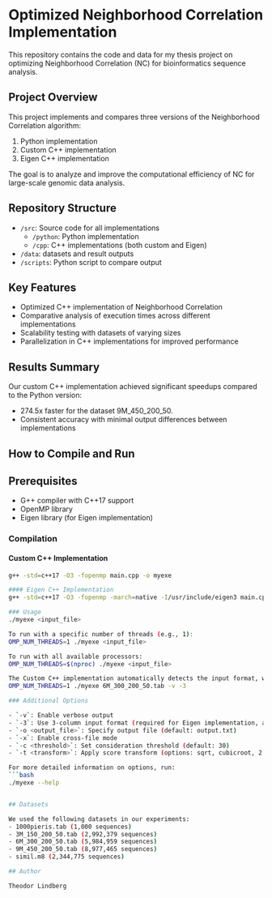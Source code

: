 # Optimized Neighborhood Correlation Implementation

This repository contains the code and data for my thesis project on optimizing Neighborhood Correlation (NC) for bioinformatics sequence analysis.

## Project Overview

This project implements and compares three versions of the Neighborhood Correlation algorithm:
1. Python implementation
2. Custom C++ implementation
3. Eigen C++ implementation

The goal is to analyze and improve the computational efficiency of NC for large-scale genomic data analysis.

## Repository Structure

- `/src`: Source code for all implementations
  - `/python`: Python implementation
  - `/cpp`: C++ implementations (both custom and Eigen)
- `/data`: datasets and result outputs
- `/scripts`: Python script to compare output

## Key Features

- Optimized C++ implementation of Neighborhood Correlation
- Comparative analysis of execution times across different implementations
- Scalability testing with datasets of varying sizes
- Parallelization in C++ implementations for improved performance

## Results Summary

Our custom C++ implementation achieved significant speedups compared to the Python version:
- 274.5x faster for the dataset 9M_450_200_50.
- Consistent accuracy with minimal output differences between implementations

## How to Compile and Run

## Prerequisites
- G++ compiler with C++17 support
- OpenMP library
- Eigen library (for Eigen implementation)

### Compilation

#### Custom C++ Implementation
```bash
g++ -std=c++17 -O3 -fopenmp main.cpp -o myexe

#### Eigen C++ Implementation
g++ -std=c++17 -O3 -fopenmp -march=native -I/usr/include/eigen3 main.cpp -o myexe

### Usage
./myexe <input_file>

To run with a specific number of threads (e.g., 1):
OMP_NUM_THREADS=1 ./myexe <input_file>

To run with all available processors:
OMP_NUM_THREADS=$(nproc) ./myexe <input_file>

The Custom C++ implementation automatically detects the input format, while for Eigen use -3 to specify 3 column input file:
OMP_NUM_THREADS=1 ./myexe 6M_300_200_50.tab -v -3

### Additional Options

- `-v`: Enable verbose output
- `-3`: Use 3-column input format (required for Eigen implementation, automatic for Custom C++)
- `-o <output_file>`: Specify output file (default: output.txt)
- `-x`: Enable cross-file mode
- `-c <threshold>`: Set consideration threshold (default: 30)
- `-t <transform>`: Apply score transform (options: sqrt, cubicroot, 2.5root, log10, ln)

For more detailed information on options, run:
```bash
./myexe --help


## Datasets

We used the following datasets in our experiments:
- 1000pieris.tab (1,000 sequences)
- 3M_150_200_50.tab (2,992,379 sequences)
- 6M_300_200_50.tab (5,984,959 sequences)
- 9M_450_200_50.tab (8,977,465 sequences)
- simil.m8 (2,344,775 sequences)

## Author

Theodor Lindberg
